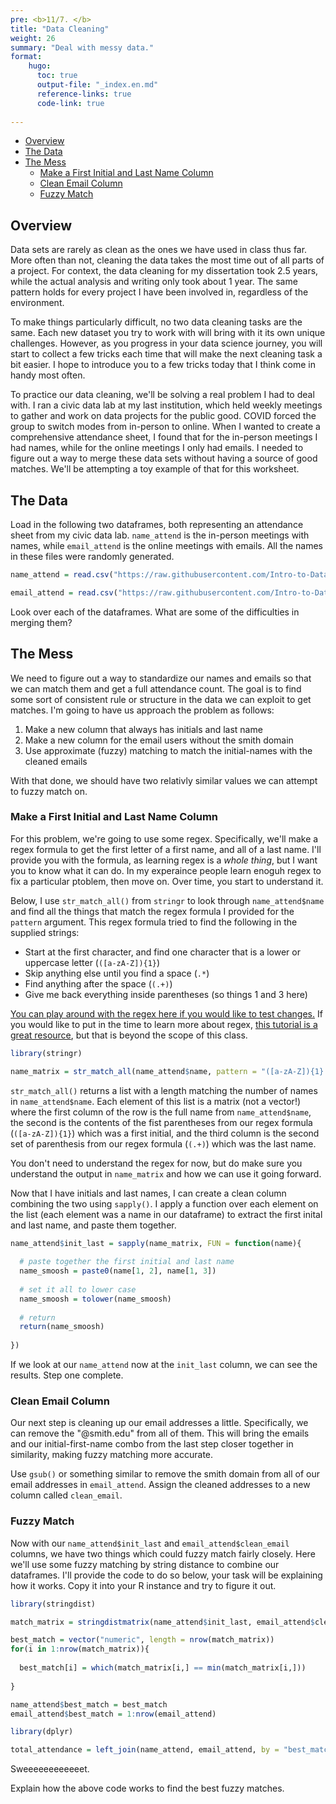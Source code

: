 ```yaml
---
pre: <b>11/7. </b>
title: "Data Cleaning"
weight: 26
summary: "Deal with messy data."
format:
    hugo:
      toc: true
      output-file: "_index.en.md"
      reference-links: true
      code-link: true
      
---
```




-   [Overview][]
-   [The Data][]
-   [The Mess][]
    -   [Make a First Initial and Last Name Column][]
    -   [Clean Email Column][]
    -   [Fuzzy Match][]

## Overview

Data sets are rarely as clean as the ones we have used in class thus far. More often than not, cleaning the data takes the most time out of all parts of a project. For context, the data cleaning for my dissertation took 2.5 years, while the actual analysis and writing only took about 1 year. The same pattern holds for every project I have been involved in, regardless of the environment.

To make things particularly difficult, no two data cleaning tasks are the same. Each new dataset you try to work with will bring with it its own unique challenges. However, as you progress in your data science journey, you will start to collect a few tricks each time that will make the next cleaning task a bit easier. I hope to introduce you to a few tricks today that I think come in handy most often.

To practice our data cleaning, we'll be solving a real problem I had to deal with. I ran a civic data lab at my last institution, which held weekly meetings to gather and work on data projects for the public good. COVID forced the group to switch modes from in-person to online. When I wanted to create a comprehensive attendance sheet, I found that for the in-person meetings I had names, while for the online meetings I only had emails. I needed to figure out a way to merge these data sets without having a source of good matches. We'll be attempting a toy example of that for this worksheet.

## The Data

Load in the following two dataframes, both representing an attendance sheet from my civic data lab. `name_attend` is the in-person meetings with names, while `email_attend` is the online meetings with emails. All the names in these files were randomly generated.

``` r
name_attend = read.csv("https://raw.githubusercontent.com/Intro-to-Data-Science-Template/intro_to_data_science_reader/main/content/class_worksheets/26_data_cleaning/data/name_df.csv")

email_attend = read.csv("https://raw.githubusercontent.com/Intro-to-Data-Science-Template/intro_to_data_science_reader/main/content/class_worksheets/26_data_cleaning/data/email_df.csv")
```

<div class="question">

Look over each of the dataframes. What are some of the difficulties in merging them?

</div>

## The Mess

We need to figure out a way to standardize our names and emails so that we can match them and get a full attendance count. The goal is to find some sort of consistent rule or structure in the data we can exploit to get matches. I'm going to have us approach the problem as follows:

1.  Make a new column that always has initials and last name
2.  Make a new column for the email users without the smith domain
3.  Use approximate (fuzzy) matching to match the initial-names with the cleaned emails

With that done, we should have two relativly similar values we can attempt to fuzzy match on.

### Make a First Initial and Last Name Column

For this problem, we're going to use some regex. Specifically, we'll make a regex formula to get the first letter of a first name, and all of a last name. I'll provide you with the formula, as learning regex is a *whole thing*, but I want you to know what it can do. In my experaince people learn enoguh regex to fix a particular ptoblem, then move on. Over time, you start to understand it.

Below, I use `str_match_all()` from `stringr` to look through `name_attend$name` and find all the things that match the regex formula I provided for the `pattern` argument. This regex formula tried to find the following in the supplied strings:

-   Start at the first character, and find one character that is a lower or uppercase letter (`([a-zA-Z]){1}`)
-   Skip anything else until you find a space (`.*`)
-   Find anything after the space (`(.+)`)
-   Give me back everything inside parentheses (so things 1 and 3 here)

[You can play around with the regex here if you would like to test changes.][] If you would like to put in the time to learn more about regex, [this tutorial is a great resource][], but that is beyond the scope of this class.

``` r
library(stringr)

name_matrix = str_match_all(name_attend$name, pattern = "([a-zA-Z]){1}.* (.+)")
```

`str_match_all()` returns a list with a length matching the number of names in `name_attend$name`. Each element of this list is a matrix (not a vector!) where the first column of the row is the full name from `name_attend$name`, the second is the contents of the fist parentheses from our regex formula (`([a-zA-Z]){1}`) which was a first initial, and the third column is the second set of parenthesis from our regex formula (`(.+)`) which was the last name.

<div class="question">

You don't need to understand the regex for now, but do make sure you understand the output in `name_matrix` and how we can use it going forward.

</div>

Now that I have initials and last names, I can create a clean column combining the two using `sapply()`. I apply a function over each element on the list (each element was a name in our dataframe) to extract the first inital and last name, and paste them together.

``` r
name_attend$init_last = sapply(name_matrix, FUN = function(name){
  
  # paste together the first initial and last name
  name_smoosh = paste0(name[1, 2], name[1, 3])
  
  # set it all to lower case
  name_smoosh = tolower(name_smoosh)
  
  # return
  return(name_smoosh)
  
})
```

If we look at our `name_attend` now at the `init_last` column, we can see the results. Step one complete.

### Clean Email Column

Our next step is cleaning up our email addresses a little. Specifically, we can remove the "@smith.edu" from all of them. This will bring the emails and our initial-first-name combo from the last step closer together in similarity, making fuzzy matching more accurate.

<div class="question">

Use `gsub()` or something similar to remove the smith domain from all of our email addresses in `email_attend`. Assign the cleaned addresses to a new column called `clean_email`.

</div>

### Fuzzy Match

Now with our `name_attend$init_last` and `email_attend$clean_email` columns, we have two things which could fuzzy match fairly closely. Here we'll use some fuzzy matching by string distance to combine our dataframes. I'll provide the code to do so below, your task will be explaining how it works. Copy it into your R instance and try to figure it out.

``` r
library(stringdist)

match_matrix = stringdistmatrix(name_attend$init_last, email_attend$clean_email, method = "cosine")

best_match = vector("numeric", length = nrow(match_matrix))
for(i in 1:nrow(match_matrix)){
  
  best_match[i] = which(match_matrix[i,] == min(match_matrix[i,]))
  
}

name_attend$best_match = best_match
email_attend$best_match = 1:nrow(email_attend)
```

``` r
library(dplyr)

total_attendance = left_join(name_attend, email_attend, by = "best_match")
```

Sweeeeeeeeeeeet.

<div class="question">

Explain how the above code works to find the best fuzzy matches.

</div>

  [Overview]: #overview
  [The Data]: #the-data
  [The Mess]: #the-mess
  [Make a First Initial and Last Name Column]: #make-a-first-initial-and-last-name-column
  [Clean Email Column]: #clean-email-column
  [Fuzzy Match]: #fuzzy-match
  [You can play around with the regex here if you would like to test changes.]: https://regex101.com/r/Z44FT9/1
  [this tutorial is a great resource]: https://regexlearn.com/learn/regex101

